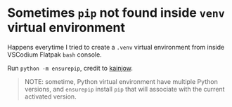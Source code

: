 # Sometimes `pip` not found inside `venv` virtual environment

<!-- tl;dr starts -->

Happens everytime I tried to create a `.venv` virtual environment from inside VSCodium Flatpak `bash` console.

<!-- tl;dr ends -->

Run `python -m ensurepip`, credit to [kainjow](https://stackoverflow.com/a/56896098).

> NOTE: sometime, Python virtual environment have multiple Python versions, and `ensurepip` install `pip` that will associate with the current activated version.

